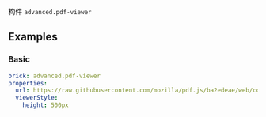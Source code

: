 构件 `advanced.pdf-viewer`

## Examples

### Basic

```yaml preview
brick: advanced.pdf-viewer
properties:
  url: https://raw.githubusercontent.com/mozilla/pdf.js/ba2edeae/web/compressed.tracemonkey-pldi-09.pdf
  viewerStyle:
    height: 500px
```
